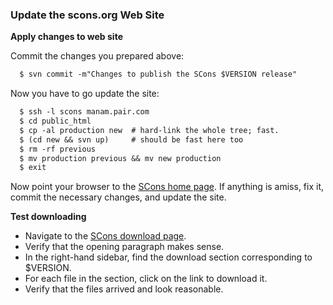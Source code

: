 

### Update the scons.org Web Site

**Apply changes to web site** 

Commit the changes you prepared above: 


```txt
  $ svn commit -m"Changes to publish the SCons $VERSION release"
```
Now you have to go update the site: 


```txt
  $ ssh -l scons manam.pair.com
  $ cd public_html
  $ cp -al production new  # hard-link the whole tree; fast.
  $ (cd new && svn up)     # should be fast here too
  $ rm -rf previous
  $ mv production previous && mv new production
  $ exit
```
Now point your browser to the [SCons home page](http://scons.org/). If anything is amiss, fix it, commit the necessary changes, and update the site. 

**Test downloading** 

* Navigate to the [SCons download page](http://scons.org/download.php). 
* Verify that the opening paragraph makes sense. 
* In the right-hand sidebar, find the download section corresponding to $VERSION. 
* For each file in the section, click on the link to download it. 
* Verify that the files arrived and look reasonable. 